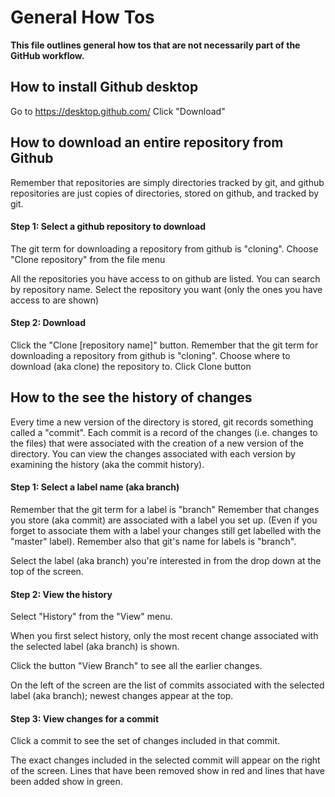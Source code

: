 # General How Tos

**This file outlines general how tos that are not necessarily part of the GitHub workflow.**



## How to install Github desktop

Go to https://desktop.github.com/
Click "Download"



## How to download an entire repository from Github

Remember that repositories are simply directories tracked by git, and github repositories are just copies of directories, stored on github, and tracked by git.



#### Step 1: Select a github repository to download

The git term for downloading a repository from github is "cloning".
Choose "Clone repository" from the file menu

All the repositories you have access to on github are listed.
You can search by repository name.
Select the repository you want (only the ones you have access to are shown)


#### Step 2: Download

Click the "Clone [repository name]" button. Remember that the git term for downloading a repository from github is "cloning".
Choose where to download (aka clone) the repository to.
Click Clone button



## How to the see the history of changes

Every time a new version of the directory is stored, git records something called a "commit". Each commit is a record of the changes (i.e. changes to the files) that were associated with the creation of a new version of the directory. You can view the changes associated with each version by examining the history (aka the commit history).


#### Step 1: Select a label name (aka branch)

Remember that the git term for a label is "branch"
Remember that changes you store (aka commit) are associated with a label you set up. (Even if you forget to associate them with a label your changes still get labelled with the "master" label).
Remember also that git's name for labels is "branch".

Select the label (aka branch) you're interested in from the drop down at the top of the screen.


#### Step 2: View the history

Select "History" from the "View" menu.

When you first select history, only the most recent change associated with the selected label (aka branch) is shown.

Click the button "View Branch" to see all the earlier changes.

On the left of the screen are the list of commits associated with the selected label (aka branch); newest changes appear at the top.


#### Step 3: View changes for a commit

Click a commit to see the set of changes included in that commit.

The exact changes included in the selected commit will appear on the right of the screen. Lines that have been removed show in red and lines that have been added show in green.
